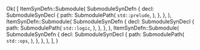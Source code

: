 Ok(
    [
        ItemSynDefn::Submodule(
            SubmoduleSynDefn {
                decl: SubmoduleSynDecl {
                    path: SubmodulePath(
                        `std::prelude`,
                    ),
                },
            },
        ),
        ItemSynDefn::Submodule(
            SubmoduleSynDefn {
                decl: SubmoduleSynDecl {
                    path: SubmodulePath(
                        `std::logic`,
                    ),
                },
            },
        ),
        ItemSynDefn::Submodule(
            SubmoduleSynDefn {
                decl: SubmoduleSynDecl {
                    path: SubmodulePath(
                        `std::ops`,
                    ),
                },
            },
        ),
    ],
)